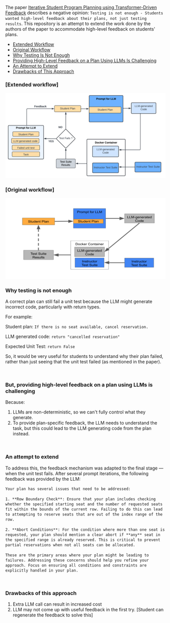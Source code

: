The paper [Iterative Student Program Planning using
Transformer-Driven Feedback](https://cs.brown.edu/~sk/Publications/Papers/Published/rsfk-planning-w-gpt-feedback/paper.pdf) describes a negative opinion:
`Testing is not enough - Students wanted high-level feedback about their plans, not just testing results`. This repository is an attempt to extend the work done by the authors of the paper to accommodate high-level feedback on students' plans.

- [Extended Workflow](#extended-workflow)
- [Original Workflow](#original-workflow)
- [Why Testing Is Not Enough](#why-testing-is-not-enough)
- [Providing High-Level Feedback on a Plan Using LLMs Is Challenging](#providing-high-level-feedback-on-a-plan-using-llms-is-challenging)
- [An Attempt to Extend](#an-attempt-to-extend)
- [Drawbacks of This Approach](#drawbacks-of-this-approach)

### [Extended workflow]
![alt experimental](https://github.com/BimalRajGyawali/program-planning-using-transformer/blob/main/experiment.png)


### [Original workflow]
![alt original](https://github.com/BimalRajGyawali/program-planning-using-transformer/blob/main/original.png)


### Why testing is not enough

A correct plan can still fail a unit test because the LLM might generate incorrect code, particularly with return types.

For example: 

Student plan: `If there is no seat available, cancel reservation.`

LLM generated code: `return "cancelled reservation"`

Expected Unit Test: `return False`

So, it would be very useful for students to understand why their plan failed, rather than just seeing that the unit test failed (as mentioned in the paper).

<br>

### But, providing high-level feedback on a plan using LLMs is challenging
Because:

1. LLMs are non-deterministic, so we can't fully control what they generate.
2. To provide plan-specific feedback, the LLM needs to understand the task, but this could lead to the LLM generating code from the plan instead.

<br>


### An attempt to extend
To address this, the feedback mechanism was adapted to the final stage — when the unit test fails. After several prompt iterations, the following feedback was provided by the LLM:

```
Your plan has several issues that need to be addressed:

1. **Row Boundary Check**: Ensure that your plan includes checking whether the specified starting seat and the number of requested seats fit within the bounds of the current row. Failing to do this can lead to attempting to reserve seats that are out of the index range of the row.

2. **Abort Conditions**: For the condition where more than one seat is requested, your plan should mention a clear abort if **any** seat in the specified range is already reserved. This is critical to prevent partial reservations when not all seats can be allocated.

These are the primary areas where your plan might be leading to failures. Addressing these concerns should help you refine your approach. Focus on ensuring all conditions and constraints are explicitly handled in your plan.
```
<br>


### Drawbacks of this approach
1. Extra LLM call can result in increased cost
2. LLM may not come up with useful feedback in the first try. [Student can regenerate the feedback to solve this]



